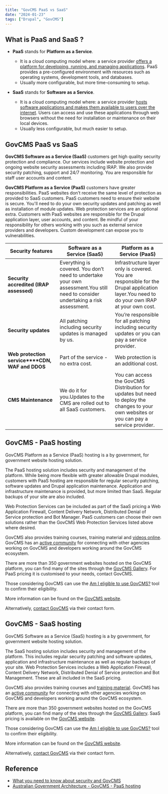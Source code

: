 ```yaml
---
title: "GovCMS PaaS vs SaaS"
date: "2024-01-23"
tags: ["Drupal", "GovCMS"]
---
```


## What is PaaS and SaaS ?
-   **PaaS** stands for **Platform as a Service**.
    -   It is a cloud computing model where: a service provider <u>offers a platform for developing, running, and managing applications</u>. PaaS provides a pre-configured environment with resources such as operating systems, development tools, and databases.
    -   Usually more configurable, but more time-consuming to setup.

-   **SaaS** stands for **Software as a Service**.
    -   It is a cloud computing model where: a service provider <u>hosts software applications and makes them available to users over the internet</u>. Users can access and use these applications through web browsers without the need for installation or maintenance on their local devices.
    -   Usually less configurable, but much easier to setup.



## GovCMS PaaS vs SaaS

**GovCMS Software as a Service (SaaS)** customers get high quality security protection and compliance. Our services include website protection and ongoing website security assessments including IRAP. We also provide security patching, support and 24/7 monitoring. You are responsible for staff user accounts and content.

**GovCMS Platform as a Service (PaaS)** customers have greater responsibilities. PaaS websites don’t receive the same level of protection as provided to SaaS customers. PaaS customers need to ensure their website is secure. You'll need to do your own security updates and patching as well as installation of module updates. Web protection services are an optional extra. Customers with PaaS websites are responsible for the Drupal application layer, user accounts, and content. Be mindful of your responsibility for others working with you such as external service providers and developers. Custom development can expose you to vulnerabilities.



| **Security features**                           | **Software as a Service (SaaS)**                             | **Platform as a Service (PaaS)**                             |
| ----------------------------------------------- | ------------------------------------------------------------ | ------------------------------------------------------------ |
| **Security accredited (IRAP assessed)**         | Everything is covered. You don’t need to undertake your own assessment.You still need to consider undertaking a risk assessment. | Infrastructure layer only is covered. You are responsible for the Drupal application layer.You need to do your own IRAP at your own cost. |
| **Security updates**                            | All patching including security updates is managed by us.    | You’re responsible for all patching including security updates or you can pay a service provider. |
| **Web protection service****CDN, WAF and DDOS** | Part of the service - no extra cost.                         | Web protection is an additional cost.                        |
| **CMS Maintenance**                             | We do it for you.Updates to the CMS are rolled out to all SaaS customers. | You can access the GovCMS Distribution for updates but need to deploy the changes to your own websites or you can pay a service provider. |



## GovCMS - PaaS hosting

GovCMS Platform as a Service (PaaS) hosting is a by government, for government website hosting solution.

The PaaS hosting solution includes security and management of the platform. While being more flexible with greater allowable Drupal modules, customers with PaaS hosting are responsible for regular security patching, software updates and Drupal application maintenance. Application and infrastructure maintenance is provided, but more limited than SaaS. Regular backups of your site are also included.

Web Protection Services can be included as part of the SaaS pricing a Web Application Firewall, Content Delivery Network, Distributed Denial of Service protection and Bot Manager. PaaS customers can choose their own solutions rather than the GovCMS Web Protection Services listed above where desired.

GovCMS also provides training courses, training material and [videos online](https://www.govcms.gov.au/training). GovCMS has an [active community](https://www.govcms.gov.au/support/govcms-community) for connecting with other agencies working on GovCMS and developers working around the GovCMS ecosystem.

There are more than 350 government websites hosted on the GovCMS platform, you can find many of the sites through the [GovCMS Gallery](https://www.govcms.gov.au/gallery). For PaaS pricing it is customised to your needs, contact GovCMS.

Those considering GovCMS can use the [Am I eligible to use GovCMS?](https://www.govcms.gov.au/support/am-i-eligible-use-govcms) tool to confirm their eligibility.

More information can be found on the [GovCMS website](https://www.govcms.gov.au/).

Alternatively, [contact GovCMS](https://www.govcms.gov.au/contact-us) via their contact form.





## GovCMS - SaaS hosting

GovCMS Software as a Service (SaaS) hosting is a by government, for government website hosting solution.

The SaaS hosting solution includes security and management of the platform. This includes regular security patching and software updates, application and infrastructure maintenance as well as regular backups of your site. Web Protection Services includes a Web Application Firewall, Content Delivery Network, Distributed Denial of Service protection and Bot Management. These are all included in the SaaS pricing.

GovCMS also provides training courses and [training material](https://www.govcms.gov.au/training). GovCMS has an [active community](https://www.govcms.gov.au/support/govcms-community) for connecting with other agencies working on GovCMS and developers working around the GovCMS ecosystem.

There are more than 350 government websites hosted on the GovCMS platform, you can find many of the sites through the [GovCMS Gallery](https://www.govcms.gov.au/gallery). SaaS pricing is available on the [GovCMS website](https://www.govcms.gov.au/pricing).

Those considering GovCMS can use the [Am I eligible to use GovCMS?](https://www.govcms.gov.au/support/am-i-eligible-use-govcms) tool to confirm their eligibility.

More information can be found on the [GovCMS website](https://www.govcms.gov.au/).

Alternatively, [contact GovCMS](https://www.govcms.gov.au/contact-us) via their contact form.






## Reference

-   [What you need to know about security and GovCMS](https://www.govcms.gov.au/support/security#:~:text=GovCMS%20Platform%20as%20a%20Service,as%20installation%20of%20module%20updates.)
-   [Australian Government Architecture - GovCMS - PaaS hosting](https://architecture.digital.gov.au/govcms-paas-hosting)